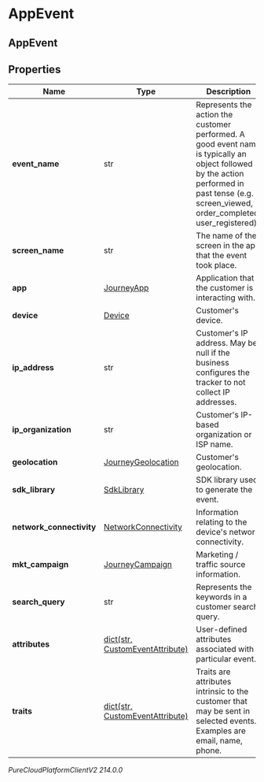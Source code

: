 # AppEvent

## AppEvent

## Properties

|Name | Type | Description | Notes|
|------------ | ------------- | ------------- | -------------|
| **event_name** | str | Represents the action the customer performed. A good event name is typically an object followed by the action performed in past tense (e.g. screen_viewed, order_completed, user_registered). | |
| **screen_name** | str | The name of the screen in the app that the event took place. | |
| **app** | [JourneyApp](JourneyApp) | Application that the customer is interacting with. | |
| **device** | [Device](Device) | Customer&#39;s device. | |
| **ip_address** | str | Customer&#39;s IP address. May be null if the business configures the tracker to not collect IP addresses. | [optional] |
| **ip_organization** | str | Customer&#39;s IP-based organization or ISP name. | [optional] |
| **geolocation** | [JourneyGeolocation](JourneyGeolocation) | Customer&#39;s geolocation. | [optional] |
| **sdk_library** | [SdkLibrary](SdkLibrary) | SDK library used to generate the event. | [optional] |
| **network_connectivity** | [NetworkConnectivity](NetworkConnectivity) | Information relating to the device&#39;s network connectivity. | [optional] |
| **mkt_campaign** | [JourneyCampaign](JourneyCampaign) | Marketing / traffic source information. | [optional] |
| **search_query** | str | Represents the keywords in a customer search query. | [optional] |
| **attributes** | [dict(str, CustomEventAttribute)](CustomEventAttribute) | User-defined attributes associated with a particular event. | |
| **traits** | [dict(str, CustomEventAttribute)](CustomEventAttribute) | Traits are attributes intrinsic to the customer that may be sent in selected events. Examples are email, name, phone. | |



_PureCloudPlatformClientV2 214.0.0_
